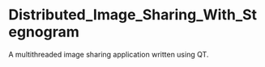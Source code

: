 # Distributed_Image_Sharing_With_Stegnogram

A multithreaded image sharing application written using QT. 
